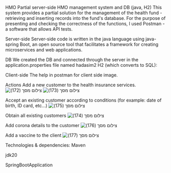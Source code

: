 HMO
Partial server-side HMO management system and DB (java, H2) This system provides a partial solution for the management of the health fund - retrieving and inserting records into the fund's database. For the purpose of presenting and checking the correctness of the functions, I used Postman - a software that allows API tests.

Server-side
Server-side code is written in the java language using java-spring Boot, an open source tool that facilitates a framework for creating microservices and web applications.

DB
We created the DB and connected through the server in the application.properties file named hadasim2 H2 (which converts to SQL):

Client-side
The help in postman for client side image.

Actions
Add a new customer to the health insurance services.
![‏‏צילום מסך (172)](https://github.com/noa-plu/HadasimProject/assets/148070382/ac27fc41-048e-406c-8b55-26ed3a0af9d5)
![‏‏צילום מסך (173)](https://github.com/noa-plu/HadasimProject/assets/148070382/bf60208f-65e3-4308-a26a-5da1abd34e25)

Accept an existing customer according to conditions (for example: date of birth, ID card, etc...)
![‏‏צילום מסך (175)](https://github.com/noa-plu/HadasimProject/assets/148070382/aeebd6a9-77c5-4955-a211-bac89cb0d51f)

Obtain all existing customers
![‏‏צילום מסך (174)](https://github.com/noa-plu/HadasimProject/assets/148070382/3d70b055-dc76-48e6-ae20-348452c5c403)

Add corona details to the customer
![‏‏צילום מסך (176)](https://github.com/noa-plu/HadasimProject/assets/148070382/cab65372-c49b-48ef-8ee0-a1a172e2440d)

Add a vaccine to the client
![‏‏צילום מסך (177)](https://github.com/noa-plu/HadasimProject/assets/148070382/da219006-07a2-42ef-97e9-c949cf43e9ee)


Technologies & dependencies:
Maven

jdk20

SpringBootApplication
